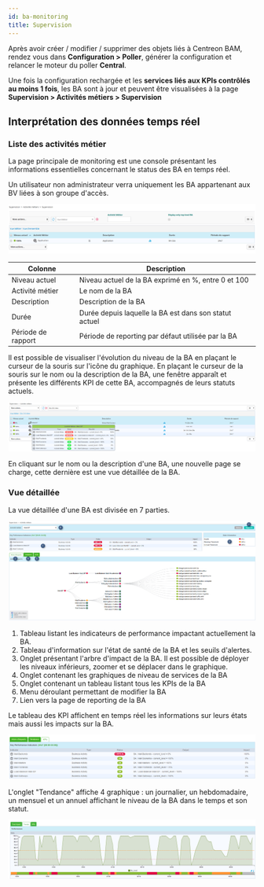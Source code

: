 ```yaml
---
id: ba-monitoring
title: Supervision
---
```


Après avoir créer / modifier / supprimer des objets liés à Centreon BAM,
rendez vous dans **Configuration > Poller**, générer la configuration et
relancer le moteur du poller **Central**.

Une fois la configuration rechargée et les **services liés aux KPIs
contrôlés au moins 1 fois**, les BA sont à jour et peuvent être
visualisées à la page **Supervision > Activités métiers > Supervision**

## Interprétation des données temps réel

### Liste des activités métier

La page principale de monitoring est une console présentant les
informations essentielles concernant le status des BA en temps réel.

Un utilisateur non administrateur verra uniquement les BA appartenant
aux BV liées à son groupe d'accès.

![image](../assets/service-mapping/guide/mon_ba_list.png)

| Colonne            | Description                                            |
|--------------------|--------------------------------------------------------|
| Niveau actuel      | Niveau actuel de la BA exprimé en %, entre 0 et 100    |
| Activité métier    | Le nom de la BA                                        |
| Description        | Description de la BA                                   |
| Durée              | Durée depuis laquelle la BA est dans son statut actuel |
| Période de rapport | Période de reporting par défaut utilisée par la BA     |

Il est possible de visualiser l'évolution du niveau de la BA en plaçant
le curseur de la souris sur l'icône du graphique. En plaçant le curseur
de la souris sur le nom ou la description de la BA, une fenêtre apparaît
et présente les différents KPI de cette BA, accompagnés de leurs statuts
actuels.

![image](../assets/service-mapping/guide/mon_mouse_over.png)

En cliquant sur le nom ou la description d'une BA, une nouvelle page se
charge, cette dernière est une vue détaillée de la BA.

### Vue détaillée

La vue détaillée d'une BA est divisée en 7 parties.

![image](../assets/service-mapping/guide/mon_detailed.png)

1.  Tableau listant les indicateurs de performance impactant
    actuellement la BA.
2.  Tableau d'information sur l'état de santé de la BA et les seuils
    d'alertes.
3.  Onglet présentant l'arbre d'impact de la BA. Il est possible de
    déployer les niveaux inférieurs, zoomer et se déplacer dans le
    graphique.
4.  Onglet contenant les graphiques de niveau de services de la BA
5.  Onglet contenant un tableau listant tous les KPIs de la BA
6.  Menu déroulant permettant de modifier la BA
7.  Lien vers la page de reporting de la BA

Le tableau des KPI affichent en temps réel les informations sur leurs
états mais aussi les impacts sur la BA.

![image](../assets/service-mapping/guide/mon_kpi_list.png)

L'onglet "Tendance" affiche 4 graphique : un journalier, un
hebdomadaire, un mensuel et un annuel affichant le niveau de la BA dans
le temps et son statut.

![image](../assets/service-mapping/guide/mon_trend.png)
